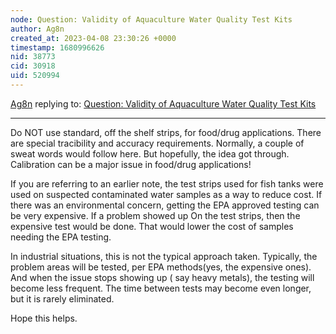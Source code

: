 ```yaml
---
node: Question: Validity of Aquaculture Water Quality Test Kits
author: Ag8n
created_at: 2023-04-08 23:30:26 +0000
timestamp: 1680996626
nid: 38773
cid: 30918
uid: 520994
---
```




[Ag8n](../profile/Ag8n) replying to: [Question: Validity of Aquaculture Water Quality Test Kits](../notes/jamontalbs/03-30-2023/question-validity-of-aquaculture-water-quality-test-kits)

----
Do NOT use standard, off the shelf strips, for food/drug applications.  There are special tracibility and accuracy requirements.  Normally, a couple of sweat words would follow here.  But hopefully, the idea got through.  Calibration can be a major issue in food/drug applications!

If you are referring to an earlier note, the test strips used for fish tanks were used on  suspected contaminated water samples as a way to reduce cost.  If there was an environmental concern, getting the EPA approved testing can be very expensive. If a problem showed up On the test strips, then the expensive test would be done.    That would lower the cost of samples needing the EPA testing. 

In industrial situations, this is not the typical approach taken.  Typically, the problem areas will be tested, per EPA methods(yes, the expensive ones). And when the issue stops showing up ( say heavy metals), the testing will become less frequent.  The time between tests may become even longer, but it is rarely eliminated.

Hope this helps.
